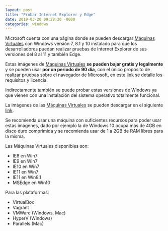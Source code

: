 ```yaml
---
layout: post
title: "Probar Internet Explorer y Edge"
date: 2019-03-20 09:29:20 -0600
categories: windows
---
```


Microsoft cuenta con una página donde se pueden descargar [Máquinas Virtuales](https://developer.microsoft.com/en-us/microsoft-edge/tools/vms/) con Windows versión 7, 8.1 y 10 instalado para que los desarrolladores puedan realizar pruebas de Internet Explorer de sus versiones del 8 al 11 y también Edge.

Estas imágenes de [Máquinas Virtuales](https://developer.microsoft.com/en-us/microsoft-edge/tools/vms/) **se pueden bajar gratis y legalmente** y se pueden usar **por un periodo de 90 día,** con el único propósito de realizar pruebas sobre el navegador de Microsoft, en este [link](https://az792536.vo.msecnd.net/vms/release_notes_license_terms_8_1_15.pdf) se detalle los requisitos y licencia.

Indirectamente también se puede probar estas versiones de Windows ya que vienen con una instalación del sistema operativo totalmente funcional.

La imágenes de las [Máquinas Virtuales](https://developer.microsoft.com/en-us/microsoft-edge/tools/vms/) se pueden descargar en el siguiente [link](https://developer.microsoft.com/en-us/microsoft-edge/tools/vms/).

Se recomienda usar una máquina con suficientes recursos para poder usar estas imágenes, dado por ejemplo la de Windows 10 ocupa más de 4GB en disco duro comprimida y se recomienda usar de 1 a 2GB de RAM libres para la misma.

Las Máquinas Virtuales disponibles son:

* IE8 en Win7
* IE9 en Win7
* IE10 en Win7
* IE11 en Win7
* IE11 en Win8.1
* MSEdge en Win10

Para las plataformas:

* VirtualBox
* Vagrant
* VMWare (Windows, Mac)
* HyperV (Windows)
* Parallels (Mac)